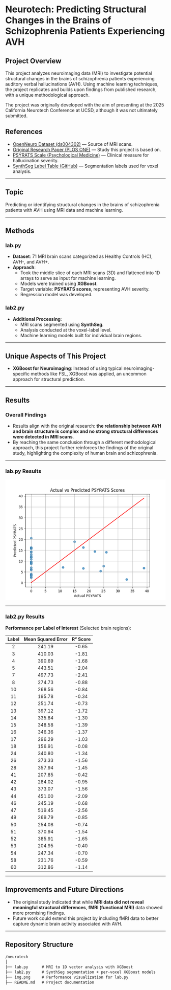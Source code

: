# Neurotech: Predicting Structural Changes in the Brains of Schizophrenia Patients Experiencing AVH

## Project Overview
This project analyzes neuroimaging data (MRI) to investigate potential structural changes in the brains of schizophrenia patients experiencing auditory verbal hallucinations (AVH). Using machine learning techniques, the project replicates and builds upon findings from published research, with a unique methodological approach.

The project was originally developed with the aim of presenting at the 2025 California Neurotech Conference at UCSD, although it was not ultimately submitted.

## References
- [OpenNeuro Dataset (ds004302)](https://openneuro.org/datasets/ds004302/versions/1.0.1) — Source of MRI scans.
- [Original Research Paper (PLOS ONE)](https://journals.plos.org/plosone/article?id=10.1371/journal.pone.0276975#sec008) — Study this project is based on.
- [PSYRATS Scale (Psychological Medicine)](https://www.cambridge.org/core/journals/psychological-medicine/article/scales-to-measure-dimensions-of-hallucinations-and-delusions-the-psychotic-symptom-rating-scales-psyrats/F98A9A5A0D5CB9715161C1547DB010B8) — Clinical measure for hallucination severity.
- [SynthSeg Label Table (GitHub)](https://github.com/BBillot/SynthSeg/blob/master/data/labels%20table.txt) — Segmentation labels used for voxel analysis.

---

## Topic
Predicting or identifying structural changes in the brains of schizophrenia patients with AVH using MRI data and machine learning.

---

## Methods

### lab.py
- **Dataset**: 71 MRI brain scans categorized as Healthy Controls (HC), AVH-, and AVH+.
- **Approach**:
  - Took the middle slice of each MRI scans (3D) and flattened into 1D arrays to serve as input for machine learning.
  - Models were trained using **XGBoost**.
  - Target variable: **PSYRATS scores**, representing AVH severity.
  - Regression model was developed.

### lab2.py
- **Additional Processing**:
  - MRI scans segmented using **SynthSeg**.
  - Analysis conducted at the voxel-label level.
  - Machine learning models built for individual brain regions.

---

## Unique Aspects of This Project

- **XGBoost for Neuroimaging**: Instead of using typical neuroimaging-specific methods like FSL, XGBoost was applied, an uncommon approach for structural prediction.

---

## Results

### Overall Findings
- Results align with the original research: **the relationship between AVH and brain structure is complex and no strong structural differences were detected in MRI scans**.
- By reaching the same conclusion through a different methodological approach, this project further reinforces the findings of the original study, highlighting the complexity of human brain and schizophrenia.
---

### lab.py Results
![Model performance for lab.py](img.png)

---

### lab2.py Results
**Performance per Label of Interest** (Selected brain regions):

|        Label        | Mean Squared Error | R² Score |
|:-------------------:|:------------------:|:--------:|
|          2          | 241.19 | -0.65 |
|          3          | 410.03 | -1.81 |
|          4          | 390.69 | -1.68 |
|          5          | 443.51 | -2.04 |
|          7          | 497.73 | -2.41 |
|          8          | 274.73 | -0.88 |
|         10          | 268.56 | -0.84 |
|         11          | 195.78 | -0.34 |
|         12          | 251.74 | -0.73 |
|         13          | 397.12 | -1.72 |
|         14          | 335.84 | -1.30 |
|         15          | 348.58 | -1.39 |
|         16          | 346.36 | -1.37 |
|         17          | 296.29 | -1.03 |
|         18          | 156.91 | -0.08 |
|         24          | 340.80 | -1.34 |
|         26          | 373.33 | -1.56 |
|         28          | 357.94 | -1.45 |
|         41          | 207.85 | -0.42 |
|         42          | 284.02 | -0.95 |
|         43          | 373.07 | -1.56 |
|         44          | 451.00 | -2.09 |
|         46          | 245.19 | -0.68 |
|         47          | 519.45 | -2.56 |
|         49          | 269.79 | -0.85 |
|         50          | 254.08 | -0.74 |
|         51          | 370.94 | -1.54 |
|         52          | 385.91 | -1.65 |
|         53          | 204.95 | -0.40 |
|         54          | 247.34 | -0.70 |
|         58          | 231.76 | -0.59 |
|         60          | 312.86 | -1.14 |

---

## Improvements and Future Directions
- The original study indicated that while **MRI data did not reveal meaningful structural differences**, **fMRI (functional MRI)** data showed more promising findings.
- Future work could extend this project by including fMRI data to better capture dynamic brain activity associated with AVH.

---

## Repository Structure
```
/neurotech
│
├── lab.py      # MRI to 1D vector analysis with XGBoost
├── lab2.py     # SynthSeg segmentation + per-voxel XGBoost models
├── img.png     # Performance visualization for lab.py
├── README.md   # Project documentation

